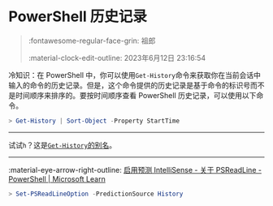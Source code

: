 # PowerShell 历史记录

> :fontawesome-regular-face-grin: 祖郎
>
> :material-clock-edit-outline: 2023年6月12日 23:16:54

冷知识：在 PowerShell 中，你可以使用`Get-History`命令来获取你在当前会话中输入的命令的历史记录。但是，这个命令提供的历史记录是基于命令的标识号而不是时间顺序来排序的。要按时间顺序查看 PowerShell 历史记录，可以使用以下命令。

```powershell
> Get-History | Sort-Object -Property StartTime
```

---

试试`h`？这是[`Get-History`的别名](https://learn.microsoft.com/zh-cn/powershell/module/microsoft.powershell.core/get-history?view=powershell-7.3#notes)。

---

:material-eye-arrow-right-outline: [启用预测 IntelliSense - 关于 PSReadLine - PowerShell | Microsoft Learn](https://learn.microsoft.com/zh-cn/powershell/module/psreadline/about/about_psreadline?view=powershell-7.2#predictive-intellisense)

```powershell
> Set-PSReadLineOption -PredictionSource History
```
